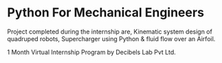 # Python For Mechanical Engineers
Project completed during the internship are, Kinematic system design of quadruped robots, Supercharger using Python & fluid flow over an Airfoil.

1 Month Virtual Internship Program by Decibels Lab Pvt Ltd.
